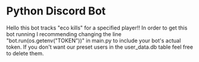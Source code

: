 # Python Discord Bot
Hello this bot tracks "eco kills" for a specified player!!
In order to get this bot running I recommending changing the line "bot.run(os.getenv("TOKEN"))" in main.py to include your bot's actual token.
If you don't want our preset users in the user_data.db table feel free to delete them.
